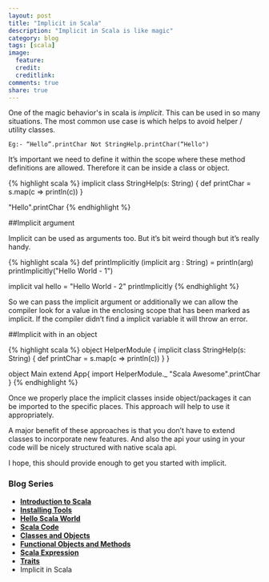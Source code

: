 ```yaml
---
layout: post
title: "Implicit in Scala"
description: "Implicit in Scala is like magic"
category: blog
tags: [scala]
image:
  feature:
  credit:
  creditlink:
comments: true
share: true
---
```


One of the magic behavior's in scala is *implicit*. This can be used in so many situations. The most common use case is which helps to avoid helper / utility classes.

`Eg:- “Hello”.printChar Not StringHelp.printChar(“Hello")`

It’s important we need to define it within the scope where these method definitions are allowed. Therefore it can be inside a class or object.

{% highlight scala %}
implicit class StringHelp(s: String) {
  def printChar = s.map(c => println(c))
}

"Hello".printChar
{% endhighlight %}

##Implicit argument

Implicit can be used as arguments too. But it’s bit weird though but it’s really handy.


{% highlight scala %}
def printImplicitly (implicit arg : String) = println(arg)
printImplicitly("Hello World - 1")

implicit val hello = "Hello World - 2"
printImplicitly
{% endhighlight %}

So we can pass the implicit argument or additionally we can allow the compiler   look for a value in the enclosing scope that has been marked as implicit. If the compiler didn’t find a implicit variable it will throw an error.

##Implicit with in an object 

{% highlight scala %}
object HelperModule {
  implicit class StringHelp(s: String) {
    def printChar = s.map(c => println(c))
  }
}

object Main extend App{
    import HelperModule._
    "Scala Awesome".printChar
}
{% endhighlight %}

Once we properly place the implicit classes inside object/packages it can be imported to the specific places. This approach will help to use it appropriately.

A major benefit of these approaches is that you don’t have to extend classes to incorporate new features. And also the api your using in your code will be nicely structured with native scala api. 

I hope, this should provide enough to get you started with implicit. 

### Blog Series
* [**Introduction to Scala**](/articles/introduction-to-scala/)
* [**Installing Tools**](/blog/installing-tools/)
* [**Hello Scala World**](/blog/hello-scala-world/)
* [**Scala Code**](/blog/scala-code/)
* [**Classes and Objects**](/blog/classes-and-objects/)
* [**Functional Objects and Methods**](/blog/functinal-objects-methods/)
* [**Scala Expression**](/blog/scala-expression/)
* [**Traits**](/blog/trait/)
* Implicit in Scala
